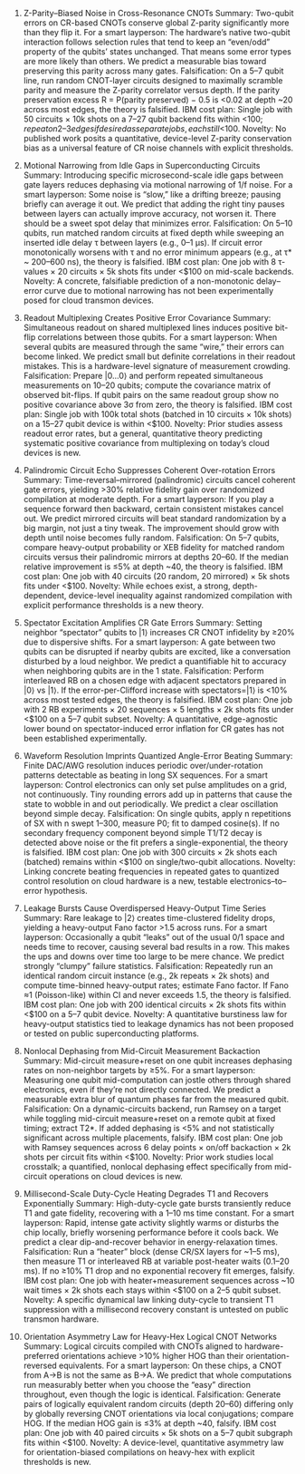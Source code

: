 1) Z-Parity–Biased Noise in Cross-Resonance CNOTs
Summary: Two-qubit errors on CR-based CNOTs conserve global Z-parity significantly more than they flip it.
For a smart layperson: The hardware’s native two-qubit interaction follows selection rules that tend to keep an “even/odd” property of the qubits’ states unchanged. That means some error types are more likely than others. We predict a measurable bias toward preserving this parity across many gates.
Falsification: On a 5–7 qubit line, run random CNOT-layer circuits designed to maximally scramble parity and measure the Z-parity correlator versus depth. If the parity preservation excess R = P(parity preserved) − 0.5 is <0.02 at depth ~20 across most edges, the theory is falsified.
IBM cost plan: Single job with 50 circuits × 10k shots on a 7–27 qubit backend fits within <$100; repeat on 2–3 edges if desired as separate jobs, each still <$100.
Novelty: No published work posits a quantitative, device-level Z-parity conservation bias as a universal feature of CR noise channels with explicit thresholds.

2) Motional Narrowing from Idle Gaps in Superconducting Circuits
Summary: Introducing specific microsecond-scale idle gaps between gate layers reduces dephasing via motional narrowing of 1/f noise.
For a smart layperson: Some noise is “slow,” like a drifting breeze; pausing briefly can average it out. We predict that adding the right tiny pauses between layers can actually improve accuracy, not worsen it. There should be a sweet spot delay that minimizes error.
Falsification: On 5–10 qubits, run matched random circuits at fixed depth while sweeping an inserted idle delay τ between layers (e.g., 0–1 μs). If circuit error monotonically worsens with τ and no error minimum appears (e.g., at τ* ~ 200–600 ns), the theory is falsified.
IBM cost plan: One job with 8 τ-values × 20 circuits × 5k shots fits under <$100 on mid-scale backends.
Novelty: A concrete, falsifiable prediction of a non-monotonic delay–error curve due to motional narrowing has not been experimentally posed for cloud transmon devices.

3) Readout Multiplexing Creates Positive Error Covariance
Summary: Simultaneous readout on shared multiplexed lines induces positive bit-flip correlations between those qubits.
For a smart layperson: When several qubits are measured through the same “wire,” their errors can become linked. We predict small but definite correlations in their readout mistakes. This is a hardware-level signature of measurement crowding.
Falsification: Prepare |0…0⟩ and perform repeated simultaneous measurements on 10–20 qubits; compute the covariance matrix of observed bit-flips. If qubit pairs on the same readout group show no positive covariance above 3σ from zero, the theory is falsified.
IBM cost plan: Single job with 100k total shots (batched in 10 circuits × 10k shots) on a 15–27 qubit device is within <$100.
Novelty: Prior studies assess readout error rates, but a general, quantitative theory predicting systematic positive covariance from multiplexing on today’s cloud devices is new.

4) Palindromic Circuit Echo Suppresses Coherent Over-rotation Errors
Summary: Time-reversal–mirrored (palindromic) circuits cancel coherent gate errors, yielding >30% relative fidelity gain over randomized compilation at moderate depth.
For a smart layperson: If you play a sequence forward then backward, certain consistent mistakes cancel out. We predict mirrored circuits will beat standard randomization by a big margin, not just a tiny tweak. The improvement should grow with depth until noise becomes fully random.
Falsification: On 5–7 qubits, compare heavy-output probability or XEB fidelity for matched random circuits versus their palindromic mirrors at depths 20–60. If the median relative improvement is ≤5% at depth ~40, the theory is falsified.
IBM cost plan: One job with 40 circuits (20 random, 20 mirrored) × 5k shots fits under <$100.
Novelty: While echoes exist, a strong, depth-dependent, device-level inequality against randomized compilation with explicit performance thresholds is a new theory.

5) Spectator Excitation Amplifies CR Gate Errors
Summary: Setting neighbor “spectator” qubits to |1⟩ increases CR CNOT infidelity by ≥20% due to dispersive shifts.
For a smart layperson: A gate between two qubits can be disrupted if nearby qubits are excited, like a conversation disturbed by a loud neighbor. We predict a quantifiable hit to accuracy when neighboring qubits are in the 1 state.
Falsification: Perform interleaved RB on a chosen edge with adjacent spectators prepared in |0⟩ vs |1⟩. If the error-per-Clifford increase with spectators=|1⟩ is <10% across most tested edges, the theory is falsified.
IBM cost plan: One job with 2 RB experiments × 20 sequences × 5 lengths × 2k shots fits under <$100 on a 5–7 qubit subset.
Novelty: A quantitative, edge-agnostic lower bound on spectator-induced error inflation for CR gates has not been established experimentally.

6) Waveform Resolution Imprints Quantized Angle-Error Beating
Summary: Finite DAC/AWG resolution induces periodic over/under-rotation patterns detectable as beating in long SX sequences.
For a smart layperson: Control electronics can only set pulse amplitudes on a grid, not continuously. Tiny rounding errors add up in patterns that cause the state to wobble in and out periodically. We predict a clear oscillation beyond simple decay.
Falsification: On single qubits, apply n repetitions of SX with n swept 1–300, measure P0; fit to damped cosine(s). If no secondary frequency component beyond simple T1/T2 decay is detected above noise or the fit prefers a single-exponential, the theory is falsified.
IBM cost plan: One job with 300 circuits × 2k shots each (batched) remains within <$100 on single/two-qubit allocations.
Novelty: Linking concrete beating frequencies in repeated gates to quantized control resolution on cloud hardware is a new, testable electronics–to–error hypothesis.

7) Leakage Bursts Cause Overdispersed Heavy-Output Time Series
Summary: Rare leakage to |2⟩ creates time-clustered fidelity drops, yielding a heavy-output Fano factor >1.5 across runs.
For a smart layperson: Occasionally a qubit “leaks” out of the usual 0/1 space and needs time to recover, causing several bad results in a row. This makes the ups and downs over time too large to be mere chance. We predict strongly “clumpy” failure statistics.
Falsification: Repeatedly run an identical random circuit instance (e.g., 2k repeats × 2k shots) and compute time-binned heavy-output rates; estimate Fano factor. If Fano ≈1 (Poisson-like) within CI and never exceeds 1.5, the theory is falsified.
IBM cost plan: One job with 200 identical circuits × 2k shots fits within <$100 on a 5–7 qubit device.
Novelty: A quantitative burstiness law for heavy-output statistics tied to leakage dynamics has not been proposed or tested on public superconducting platforms.

8) Nonlocal Dephasing from Mid-Circuit Measurement Backaction
Summary: Mid-circuit measure+reset on one qubit increases dephasing rates on non-neighbor targets by ≥5%.
For a smart layperson: Measuring one qubit mid-computation can jostle others through shared electronics, even if they’re not directly connected. We predict a measurable extra blur of quantum phases far from the measured qubit.
Falsification: On a dynamic-circuits backend, run Ramsey on a target while toggling mid-circuit measure+reset on a remote qubit at fixed timing; extract T2*. If added dephasing is <5% and not statistically significant across multiple placements, falsify.
IBM cost plan: One job with Ramsey sequences across 6 delay points × on/off backaction × 2k shots per circuit fits within <$100.
Novelty: Prior work studies local crosstalk; a quantified, nonlocal dephasing effect specifically from mid-circuit operations on cloud devices is new.

9) Millisecond-Scale Duty-Cycle Heating Degrades T1 and Recovers Exponentially
Summary: High-duty-cycle gate bursts transiently reduce T1 and gate fidelity, recovering with a 1–10 ms time constant.
For a smart layperson: Rapid, intense gate activity slightly warms or disturbs the chip locally, briefly worsening performance before it cools back. We predict a clear dip-and-recover behavior in energy-relaxation times.
Falsification: Run a “heater” block (dense CR/SX layers for ~1–5 ms), then measure T1 or interleaved RB at variable post-heater waits (0.1–20 ms). If no ≥10% T1 drop and no exponential recovery fit emerges, falsify.
IBM cost plan: One job with heater+measurement sequences across ~10 wait times × 2k shots each stays within <$100 on a 2–5 qubit subset.
Novelty: A specific dynamical law linking duty-cycle to transient T1 suppression with a millisecond recovery constant is untested on public transmon hardware.

10) Orientation Asymmetry Law for Heavy-Hex Logical CNOT Networks
Summary: Logical circuits compiled with CNOTs aligned to hardware-preferred orientations achieve >10% higher HOG than their orientation-reversed equivalents.
For a smart layperson: On these chips, a CNOT from A→B is not the same as B→A. We predict that whole computations run measurably better when you choose the “easy” direction throughout, even though the logic is identical.
Falsification: Generate pairs of logically equivalent random circuits (depth 20–60) differing only by globally reversing CNOT orientations via local conjugations; compare HOG. If the median HOG gain is ≤3% at depth ~40, falsify.
IBM cost plan: One job with 40 paired circuits × 5k shots on a 5–7 qubit subgraph fits within <$100.
Novelty: A device-level, quantitative asymmetry law for orientation-biased compilations on heavy-hex with explicit thresholds is new.

